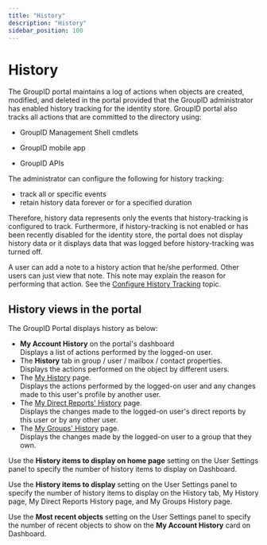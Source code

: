 ```yaml
---
title: "History"
description: "History"
sidebar_position: 100
---
```


# History

The GroupID portal maintains a log of actions when objects are created, modified, and deleted in the
portal provided that the GroupID administrator has enabled history tracking for the identity store.
GroupID portal also tracks all actions that are committed to the directory using:

- GroupID Management Shell cmdlets

- GroupID mobile app

- GroupID APIs

The administrator can configure the following for history tracking:

- track all or specific events
- retain history data forever or for a specified duration

Therefore, history data represents only the events that history-tracking is configured to track.
Furthermore, if history-tracking is not enabled or has been recently disabled for the identity
store, the portal does not display history data or it displays data that was logged before
history-tracking was turned off.

A user can add a note to a history action that he/she performed. Other users can just view that
note. This note may explain the reason for performing that action. See the
[Configure History Tracking](/docs/directorymanager/11.0/admincenter/identitystore/configure/historytracking.md)
topic.

## History views in the portal

The GroupID Portal displays history as below:

- **My Account History** on the portal's dashboard  
  Displays a list of actions performed by the logged-on user.
- The **History** tab in group / user / mailbox / contact properties.  
  Displays the actions performed on the object by different users.
- The [My History](/docs/directorymanager/11.0/portal/history/myhistory.md) page.  
  Displays the actions performed by the logged-on user and any changes made to this user's profile
  by another user.
- The
  [My Direct Reports' History](/docs/directorymanager/11.0/portal/history/mydirectreport.md)
  page.  
  Displays the changes made to the logged-on user's direct reports by this user or by any other
  user.
- The [My Groups' History](/docs/directorymanager/11.0/portal/history/mydirectorygroup.md)
  page.  
  Displays the changes made by the logged-on user to a group that they own.

Use the **History items to display on home page** setting on the User Settings panel to specify the
number of history items to display on Dashboard.

Use the **History items to display** setting on the User Settings panel to specify the number of
history items to display on the History tab, My History page, My Direct Reports History page, and My
Groups History page.

Use the **Most recent objects** setting on the User Settings panel to specify the number of recent
objects to show on the **My Account History** card on Dashboard.
